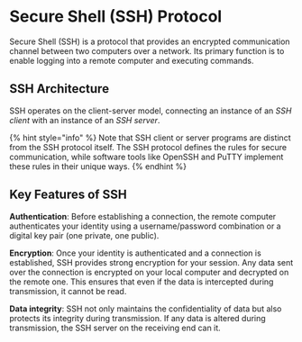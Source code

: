 # Secure Shell (SSH) Protocol

Secure Shell (SSH) is a protocol that provides an encrypted communication channel between two computers over a network. Its primary function is to enable logging into a remote computer and executing commands.

## SSH Architecture

SSH operates on the client-server model, connecting an instance of an _SSH client_ with an instance of an _SSH server_.&#x20;

{% hint style="info" %}
Note that SSH client or server programs are distinct from the SSH protocol itself. The SSH protocol defines the rules for secure communication, while software tools like OpenSSH and PuTTY implement these rules in their unique ways.&#x20;
{% endhint %}

## Key Features of SSH

**Authentication**: Before establishing a connection, the remote computer authenticates your identity using a username/password combination or a digital key pair (one private, one public).&#x20;

**Encryption**: Once your identity is authenticated and a connection is established, SSH provides strong encryption for your session. Any data sent over the connection is encrypted on your local computer and decrypted on the remote one. This ensures that even if the data is intercepted during transmission, it cannot be read.&#x20;

**Data integrity**: SSH not only maintains the confidentiality of data but also protects its integrity during transmission. If any data is altered during transmission, the SSH server on the receiving end can it.
